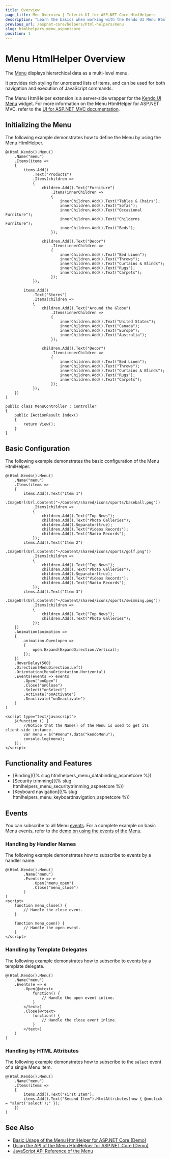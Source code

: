 ```yaml
---
title: Overview
page_title: Men Overview | Telerik UI for ASP.NET Core HtmlHelpers
description: "Learn the basics when working with the Kendo UI Menu HtmlHelper for ASP.NET Core (MVC 6 or ASP.NET Core MVC)."
previous_url: /aspnet-core/helpers/html-helpers/menu
slug: htmlhelpers_menu_aspnetcore
position: 1
---
```


# Menu HtmlHelper Overview

The [Menu](http://docs.telerik.com/kendo-ui/controls/navigation/menu/overview) displays hierarchical data as a multi-level menu.

It provides rich styling for unordered lists of items, and can be used for both navigation and execution of JavaScript commands.

The Menu HtmlHelper extension is a server-side wrapper for the [Kendo UI Menu](http://demos.telerik.com/kendo-ui/menu/index) widget. For more information on the Menu HtmlHelper for ASP.NET MVC, refer to the [UI for ASP.NET MVC documentation](https://docs.telerik.com/aspnet-mvc/helpers/menu/overview).

## Initializing the Menu

The following example demonstrates how to define the Menu by using the Menu HtmlHelper.

```Razor
@(Html.Kendo().Menu()
    .Name("menu")
    .Items(items =>
    {
        items.Add()
            .Text("Products")
            .Items(children =>
            {
                children.Add().Text("Furniture")
                    .Items(innerChildren =>
                    {
                        innerChildren.Add().Text("Tables & Chairs");
                        innerChildren.Add().Text("Sofas");
                        innerChildren.Add().Text("Occasional Furniture");
                        innerChildren.Add().Text("Childerns Furniture");
                        innerChildren.Add().Text("Beds");
                    });

                children.Add().Text("Decor")
                    .Items(innerChildren =>
                    {
                        innerChildren.Add().Text("Bed Linen");
                        innerChildren.Add().Text("Throws");
                        innerChildren.Add().Text("Curtains & Blinds");
                        innerChildren.Add().Text("Rugs");
                        innerChildren.Add().Text("Carpets");
                    });
            });

        items.Add()
            .Text("Stores")
            .Items(children =>
            {
                children.Add().Text("Around the Globe")
                    .Items(innerChildren =>
                    {
                        innerChildren.Add().Text("United States");
                        innerChildren.Add().Text("Canada");
                        innerChildren.Add().Text("Europe");
                        innerChildren.Add().Text("Australia");
                    });

                children.Add().Text("Decor")
                    .Items(innerChildren =>
                    {
                        innerChildren.Add().Text("Bed Linen");
                        innerChildren.Add().Text("Throws");
                        innerChildren.Add().Text("Curtains & Blinds");
                        innerChildren.Add().Text("Rugs");
                        innerChildren.Add().Text("Carpets");
                    });
            });
    })
)
```
```Controller
public class MenuController : Controller
{
    public IActionResult Index()
    {
        return View();
    }
}
```

## Basic Configuration

The following example demonstrates the basic configuration of the Menu HtmlHelper.

```Razor
@(Html.Kendo().Menu()
    .Name("menu")
    .Items(items =>
    {
        items.Add().Text("Item 1")
            .ImageUrl(Url.Content("~/Content/shared/icons/sports/baseball.png"))
            .Items(children =>
            {
                children.Add().Text("Top News");
                children.Add().Text("Photo Galleries");
                children.Add().Separator(true);
                children.Add().Text("Videos Records");
                children.Add().Text("Radio Records");
            });
        items.Add().Text("Item 2")
            .ImageUrl(Url.Content("~/Content/shared/icons/sports/golf.png"))
            .Items(children =>
            {
                children.Add().Text("Top News");
                children.Add().Text("Photo Galleries");
                children.Add().Separator(true);
                children.Add().Text("Videos Records");
                children.Add().Text("Radio Records");
            });
        items.Add().Text("Item 3")
            .ImageUrl(Url.Content("~/Content/shared/icons/sports/swimming.png"))
            .Items(children =>
            {
                children.Add().Text("Top News");
                children.Add().Text("Photo Galleries");
            });
    })
    .Animation(animation =>
    {
        animation.Open(open =>
        {
            open.Expand(ExpandDirection.Vertical);
        });
    })
    .HoverDelay(500)
    .Direction(MenuDirection.Left)
    .Orientation(MenuOrientation.Horizontal)
    .Events(events => events
        .Open("onOpen")
        .Close("onClose")
        .Select("onSelect")
        .Activate("onActivate")
        .Deactivate("onDeactivate")
    )
)

<script type="text/javascript">
    $(function () {
        //Notice that the Name() of the Menu is used to get its client-side instance.
        var menu = $("#menu").data("kendoMenu");
        console.log(menu);
    });
</script>
```

## Functionality and Features

* [Binding]({% slug htmlhelpers_menu_databinding_aspnetcore %})
* [Security trimming]({% slug htmlhelpers_menu_securitytrimming_aspnetcore %})
* [Keyboard navigation]({% slug htmlhelpers_menu_keyboardnavigation_aspnetcore %})

## Events

You can subscribe to all Menu [events](http://docs.telerik.com/kendo-ui/api/javascript/ui/menu#events). For a complete example on basic Menu events, refer to the [demo on using the events of the Menu](https://demos.telerik.com/aspnet-core/menu/events).

### Handling by Handler Names

The following example demonstrates how to subscribe to events by a handler name.

```Razor
@(Html.Kendo().Menu()
        .Name("menu")
        .Events(e => e
            .Open("menu_open")
            .Close("menu_close")
        )
)
<script>
    function menu_close() {
        // Handle the close event.
    }

    function menu_open() {
        // Handle the open event.
    }
</script>
```

### Handling by Template Delegates

The following example demonstrates how to subscribe to events by a template delegate.

```Razor
@(Html.Kendo().Menu()
    .Name("menu")
    .Events(e => e
        .Open(@<text>
            function() {
                // Handle the open event inline.
            }
        </text>)
        .Close(@<text>
            function() {
                // Handle the close event inline.
            }
        </text>)
    )
)
```

### Handling by HTML Attributes

The following example demonstrates how to subscribe to the `select` event of a single Menu item.

```Razor
@(Html.Kendo().Menu()
    .Name("menu")
    .Items(items =>
    {
        items.Add().Text("First Item");
        items.Add().Text("Second Item").HtmlAttributes(new { @onclick = "alert('select');" });
    })
)
```

## See Also

* [Basic Usage of the Menu HtmlHelper for ASP.NET Core (Demo)](https://demos.telerik.com/aspnet-core/menu)
* [Using the API of the Menu HtmlHelper for ASP.NET Core (Demo)](https://demos.telerik.com/aspnet-core/menu/api)
* [JavaScript API Reference of the Menu](http://docs.telerik.com/kendo-ui/api/javascript/ui/menu)
